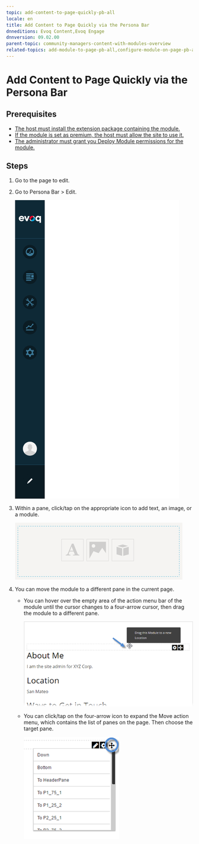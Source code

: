 ```yaml
---
topic: add-content-to-page-quickly-pb-all
locale: en
title: Add Content to Page Quickly via the Persona Bar
dnneditions: Evoq Content,Evoq Engage
dnnversion: 09.02.00
parent-topic: community-managers-content-with-modules-overview
related-topics: add-module-to-page-pb-all,configure-module-on-page-pb-all,delete-module-from-page-pb-all,restore-deleted-modules,purge-deleted-modules,create-article-publisher
---
```


# Add Content to Page Quickly via the Persona Bar

## Prerequisites

*   [The host must install the extension package containing the module.](install-extension)
*   [If the module is set as premium, the host must allow the site to use it.](manage-premium-module)
*   [The administrator must grant you Deploy Module permissions for the module.](allow-module-use)

## Steps

1.  Go to the page to edit.
2.  Go to Persona Bar \> Edit.
    
    ![Persona Bar > Edit](img/scr-pbar-all-Edit-E91.png)
    
3.  Within a pane, click/tap on the appropriate icon to add text, an image, or a module.
    
      
    
    ![Pane with content icons](img/scr-pane-with-content-icons.png)
    
      
    
4.  You can move the module to a different pane in the current page.
    *   You can hover over the empty area of the action menu bar of the module until the cursor changes to a four-arrow cursor, then drag the module to a different pane.
        
          
        
        ![Hover over action menu bar of the module, then drag to a different pane.](img/scr-actionmenubar-hover.png)
        
          
        
    *   You can click/tap on the four-arrow icon to expand the Move action menu, which contains the list of panes on the page. Then choose the target pane.
        
          
        
        ![Click/Tap on the four-arrow icon, then choose the target pane from the list.](img/scr-actionmenu-move.png)